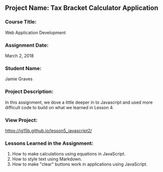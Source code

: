 ## Project Name:  Tax Bracket Calculator Application

### Course Title:
Web Application Development

### Assignment Date:  
March 2, 2018

### Student Name:  
Jamie Graves

### Project Description:
In this assignment, we dove a little deeper in to Javascript and used more difficult code to build on what we learned in Lesson 4. 

### View Project:
https://jg15b.github.io/lesson5_javascript2/

### Lessons Learned in the Assignment:
1. How to make calculations using equations in JavaScript.
2. How to style text using Markdown. 
3. How to make "clear" buttons work in applications using JavaScript. 


